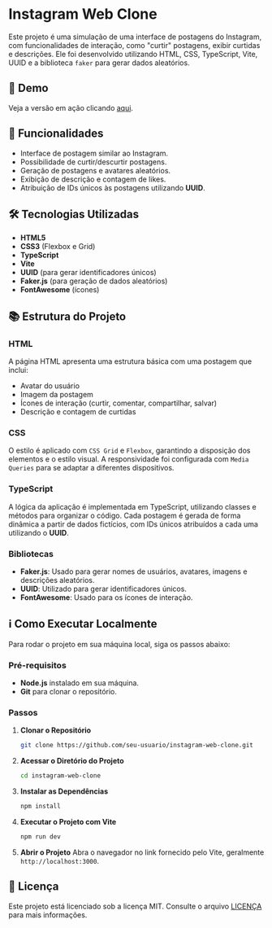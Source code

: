 
# Instagram Web Clone

Este projeto é uma simulação de uma interface de postagens do Instagram, com funcionalidades de interação, como "curtir" postagens, exibir curtidas e descrições. Ele foi desenvolvido utilizando HTML, CSS, TypeScript, Vite, UUID e a biblioteca `faker` para gerar dados aleatórios.

## 👀 Demo
Veja a versão em ação clicando [aqui](https://instagram-web-psi.vercel.app/).

## 🚀 Funcionalidades
- Interface de postagem similar ao Instagram.
- Possibilidade de curtir/descurtir postagens.
- Geração de postagens e avatares aleatórios.
- Exibição de descrição e contagem de likes.
- Atribuição de IDs únicos às postagens utilizando **UUID**.

## 🛠️ Tecnologias Utilizadas
- **HTML5**
- **CSS3** (Flexbox e Grid)
- **TypeScript**
- **Vite**
- **UUID** (para gerar identificadores únicos)
- **Faker.js** (para geração de dados aleatórios)
- **FontAwesome** (ícones)

## 📚 Estrutura do Projeto

### HTML
A página HTML apresenta uma estrutura básica com uma postagem que inclui:
- Avatar do usuário
- Imagem da postagem
- Ícones de interação (curtir, comentar, compartilhar, salvar)
- Descrição e contagem de curtidas

### CSS
O estilo é aplicado com `CSS Grid` e `Flexbox`, garantindo a disposição dos elementos e o estilo visual. A responsividade foi configurada com `Media Queries` para se adaptar a diferentes dispositivos.

### TypeScript
A lógica da aplicação é implementada em TypeScript, utilizando classes e métodos para organizar o código. Cada postagem é gerada de forma dinâmica a partir de dados fictícios, com IDs únicos atribuídos a cada uma utilizando o **UUID**.

### Bibliotecas
- **Faker.js**: Usado para gerar nomes de usuários, avatares, imagens e descrições aleatórios.
- **UUID**: Utilizado para gerar identificadores únicos.
- **FontAwesome**: Usado para os ícones de interação.

## ℹ️ Como Executar Localmente

Para rodar o projeto em sua máquina local, siga os passos abaixo:

### Pré-requisitos
- **Node.js** instalado em sua máquina.
- **Git** para clonar o repositório.

### Passos

1. **Clonar o Repositório**
   ```bash
   git clone https://github.com/seu-usuario/instagram-web-clone.git
   ```

2. **Acessar o Diretório do Projeto**
   ```bash
   cd instagram-web-clone
   ```

3. **Instalar as Dependências**
   ```bash
   npm install
   ```

4. **Executar o Projeto com Vite**
   ```bash
   npm run dev
   ```

5. **Abrir o Projeto**
   Abra o navegador no link fornecido pelo Vite, geralmente `http://localhost:3000`.

## 📝 Licença

Este projeto está licenciado sob a licença MIT. Consulte o arquivo [LICENÇA](./LICENSE) para mais informações.

